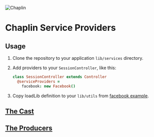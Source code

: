 ![Chaplin](http://s3.amazonaws.com/imgly_production/3401027/original.png)

# Chaplin Service Providers

## Usage
1. Clone the repository to your application `lib/services` directory.
2. Add providers to your `SessionController`, like this:

    ```coffeescript
    class SessionController extends Controller
      @serviceProviders =
        facebook: new Facebook()
    ```

3. Copy loadLib definition to your `lib/utils` from
[facebook example](https://github.com/chaplinjs/facebook-example/blob/master/coffee/lib/utils.coffee#L102-134).

## [The Cast](https://github.com/chaplinjs/chaplin/blob/master/AUTHORS.md#the-cast)

## [The Producers](https://github.com/chaplinjs/chaplin/blob/master/AUTHORS.md#the-producers)
